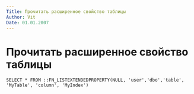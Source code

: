 ```yaml
---
Title: Прочитать расширенное свойство таблицы
Author: Vit
Date: 01.01.2007
---
```



Прочитать расширенное свойство таблицы
======================================

    SELECT * FROM ::FN_LISTEXTENDEDPROPERTY(NULL, 'user','dbo','table', 'MyTable', 'column', 'MyIndex')
